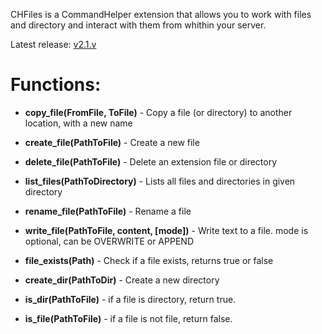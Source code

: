 CHFiles is a CommandHelper extension that allows you to work with files and directory and interact with them from whithin your server.

Latest release: [v2.1.v](https://github.com/SoftMC/CHFiles/releases/tag/v2.1.4)

# Functions:

* **copy_file(FromFile, ToFile)** - Copy a file (or directory) to another location, with a new name

* **create_file(PathToFile)** - Create a new file

* **delete_file(PathToFile)** - Delete an extension file or directory

* **list_files(PathToDirectory)** - Lists all files and directories in given directory

* **rename_file(PathToFile)** - Rename a file

* **write_file(PathToFile, content, [mode])** - Write text to a file. mode is optional, can be OVERWRITE or APPEND

* **file_exists(Path)** - Check if a file exists, returns true or false

* **create_dir(PathToDir)** - Create a new directory

* **is_dir(PathToFile)** - if a file is directory, return true.

* **is_file(PathToFile)** - if a file is not file, return false.
